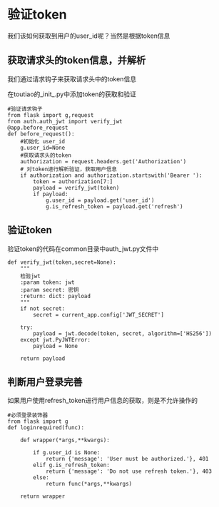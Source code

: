 # 验证token

我们该如何获取到用户的user\_id呢？当然是根据token信息

## 获取请求头的token信息，并解析

我们通过请求钩子来获取请求头中的token信息

在toutiao的_init_.py中添加token的获取和验证

```
#验证请求钩子
from flask import g,request
from auth.auth_jwt import verify_jwt
@app.before_request
def before_request():
    #初始化 user_id
    g.user_id=None
    #获取请求头的token
    authorization = request.headers.get('Authorization')
    # 对token进行解析验证，获取用户信息
    if authorization and authorization.startswith('Bearer '):
        token = authorization[7:]
        payload = verify_jwt(token)
        if payload:
            g.user_id = payload.get('user_id')
            g.is_refresh_token = payload.get('refresh')
```

## 验证token

验证token的代码在common目录中auth\_jwt.py文件中

```
def verify_jwt(token,secret=None):
    """
    检验jwt
    :param token: jwt
    :param secret: 密钥
    :return: dict: payload
    """
    if not secret:
        secret = current_app.config['JWT_SECRET']

    try:
        payload = jwt.decode(token, secret, algorithm=['HS256'])
    except jwt.PyJWTError:
        payload = None

    return payload
```

## 判断用户登录完善

如果用户使用refresh\_token进行用户信息的获取，则是不允许操作的

```
#必须登录装饰器
from flask import g
def loginrequired(func):

    def wrapper(*args,**kwargs):

        if g.user_id is None:
            return {'message': 'User must be authorized.'}, 401
        elif g.is_refresh_token:
            return {'message': 'Do not use refresh token.'}, 403
        else:
            return func(*args,**kwargs)

    return wrapper
```



